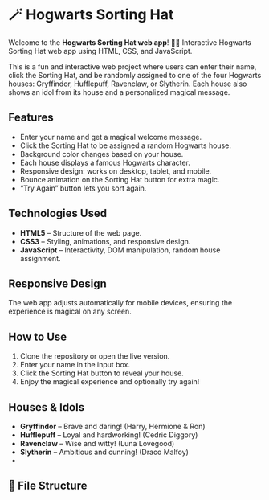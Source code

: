 # 🪄 Hogwarts Sorting Hat
Welcome to the **Hogwarts Sorting Hat web app**! 🎩✨
Interactive Hogwarts Sorting Hat web app using HTML, CSS, and JavaScript.

This is a fun and interactive web project where users can enter their name, click the Sorting Hat, and be randomly assigned to one of the four Hogwarts houses: Gryffindor, Hufflepuff, Ravenclaw, or Slytherin. Each house also shows an idol from its house and a personalized magical message.

## Features
- Enter your name and get a magical welcome message.
- Click the Sorting Hat to be assigned a random Hogwarts house.
- Background color changes based on your house.
- Each house displays a famous Hogwarts character.
- Responsive design: works on desktop, tablet, and mobile.
- Bounce animation on the Sorting Hat button for extra magic.
- “Try Again” button lets you sort again.

## Technologies Used
- **HTML5** – Structure of the web page.
- **CSS3** – Styling, animations, and responsive design.
- **JavaScript** – Interactivity, DOM manipulation, random house assignment.

## Responsive Design
The web app adjusts automatically for mobile devices, ensuring the experience is magical on any screen.

## How to Use
1. Clone the repository or open the live version.
2. Enter your name in the input box.
3. Click the Sorting Hat button to reveal your house.
4. Enjoy the magical experience and optionally try again!

## Houses & Idols
- **Gryffindor** – Brave and daring! (Harry, Hermione & Ron)  
- **Hufflepuff** – Loyal and hardworking! (Cedric Diggory)  
- **Ravenclaw** – Wise and witty! (Luna Lovegood)  
- **Slytherin** – Ambitious and cunning! (Draco Malfoy)
-   

## 📂 File Structure
